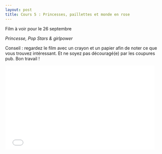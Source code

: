 ```yaml
---
layout: post
title: Cours 5 : Princesses, paillettes et monde en rose
---
```

Film à voir pour le 26 septembre

_Princesse, Pop Stars & girlpower_

Conseil : regardez le film avec un crayon et un papier afin de noter ce que vous trouvez intéressant. Et ne soyez pas découragé(e) par les coupures pub. 
Bon travail ! 

<iframe frameborder="0" width="480" height="270" src="//www.dailymotion.com/embed/video/x569qry" allowfullscreen></iframe>
